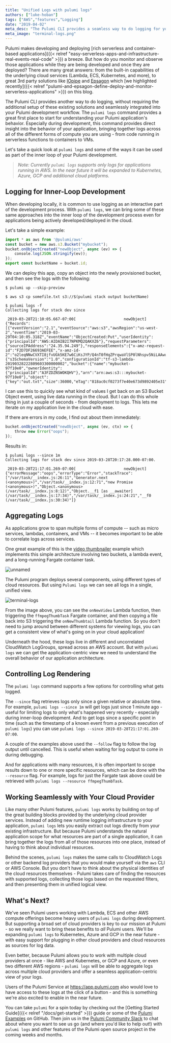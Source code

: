 ```yaml
---
title: "Unified Logs with pulumi logs"
authors: ["luke-hoban"]
tags: ["AWS","features","Logging"]
date: "2019-04-02"
meta_desc: "The Pulumi CLI provides a seamless way to do logging for your applications without requiring the additional setup of cloud and third party logging solutions."
meta_image: "terminal-logs.png"
---
```


Pulumi makes developing and deploying
[rich serverless and container-based applications]({{< relref "easy-serverless-apps-and-infrastructure-real-events-real-code" >}})
a breeze. But how do you monitor and observe those applications while
they are being developed and once they are deployed? There are many
great answers: from the built-in capabilities of the underlying cloud
services (Lambda, ECS, Kubernetes, and more), to great 3rd party
solutions like [IOpipe](https://github.com/pulumi/pulumi-iopipe) and
[Epsagon](https://github.com/pulumi/pulumi-epsagon) which
[we highlighted recently]({{< relref "pulumi-and-epsagon-define-deploy-and-monitor-serverless-applications" >}})
on this blog.

The Pulumi CLI provides another way to do logging, without requiring the
additional setup of these existing solutions and seamlessly integrated
into your Pulumi development workflow. The `pulumi logs` command
provides a great first place to start for understanding your Pulumi
application's behavior. Especially during development, this command
provides direct insight into the behavior of your application, bringing
together logs across all of the different forms of compute you are using -
from code running in serverless functions to containers to VMs.

Let's take a quick look at `pulumi logs` and some of the ways it can be
used as part of the inner loop of your Pulumi development.
<!--more-->

> *Note: Currently `pulumi logs` supports only logs for applications
> running in AWS. In the near future it will be expanded to Kubernetes,
> Azure, GCP and additional cloud platforms.*

## Logging for Inner-Loop Development

When developing locally, it is common to use logging as an interactive
part of the development process. With `pulumi logs`, we can bring some
of these same approaches into the inner loop of the development process
even for applications being actively developed/deployed in the cloud.

Let's take a simple example:

```typescript
import * as aws from '@pulumi/aws'
const bucket = new aws.s3.Bucket("mybucket");
bucket.onObjectCreated("newObject", async (ev) => {
    console.log(JSON.stringify(ev));
});
export const bucketName = bucket.id;
```

We can deploy this app, copy an object into the newly provisioned
bucket, and then see the logs with the following:

    $ pulumi up --skip-preview
     
    $ aws s3 cp somefile.txt s3://$(pulumi stack output bucketName)
     
    $ pulumi logs -f
    Collecting logs for stack dev since
     
     2019-03-28T21:10:05.667-07:00[                     newObject] {"Records":[{"eventVersion":"2.1","eventSource":"aws:s3","awsRegion":"us-west-2","eventTime":"2019-03-29T04:10:05.318Z","eventName":"ObjectCreated:Put","userIdentity":{"principalId":"AWS:AIDAIB2I7NPKMQ2QAKXZ6"},"requestParameters":{"sourceIPAddress":"24.35.94.249"},"responseElements":{"x-amz-request-id":"F2D7DF26693AEFEE","x-amz-id-2":"o2leqNNwCVXTI8jfvUGk5KE7w6CiKsJYP/Q4nT0fHqZPrqwaVlSP0lNhspv5NiLAAwutCzJwlLc="},"s3":{"s3SchemaVersion":"1.0","configurationId":"tf-s3-lambda-20190328222809603300000002","bucket":{"name":"mybucket-97f10e0","ownerIdentity":{"principalId":"A3FZDZNSWOKQHV"},"arn":"arn:aws:s3:::mybucket-97f10e0"},"object":{"key":"out.txt","size":36000,"eTag":"818ac0cf0273f7e40e673d9892405e31","sequencer":"005C9D9A9D311D5C11"}}}]}

I can use this to quickly see what kind of values I get back on an S3
Bucket Object event, using live data running in the cloud. But I can do
this whole thing in just a couple of seconds - from deployment to logs.
This lets me iterate on my application live in the cloud with ease.

If there are errors in my code, I find out about them immediately:

```typescript
bucket.onObjectCreated("newObject", async (ev, ctx) => {
    throw new Error("oops");
});
```

Results in:

    $ pulumi logs --since 1m
    Collecting logs for stack dev since 2019-03-28T20:17:28.000-07:00.
     
     2019-03-28T21:17:01.269-07:00[                     newObject] {"errorMessage":"oops","errorType":"Error","stackTrace":["/var/task/__index.js:26:11","Generator.next (<anonymous>)","/var/task/__index.js:12:71","new Promise (<anonymous>)","Object.<anonymous> (/var/task/__index.js:8:12)","Object.__f1 [as __awaiter] (/var/task/__index.js:17:34)","/var/task/__index.js:24:21","__f0 (/var/task/__index.js:30:34)"]}

## Aggregating Logs

As applications grow to span multiple forms of compute -- such as micro
services, lambdas, containers, and VMs -- it becomes important to be
able to correlate logs across services.

One great example of this is the [video thumbnailer](https://github.com/pulumi/examples/tree/master/aws-ts-thumbnailer)
example which implements this simple architecture involving two buckets,
a lambda event, and a long-running Fargate container task.

![unnamed](./unnamed.png)

The Pulumi program deploys several components, using different types of
cloud resources. But using `Pulumi logs` we can see all logs in a
single, unified view.

![terminal-logs](./terminal-logs.png)

From the image above, you can see the `onNewVideo` Lambda function, then
triggering the `ffmpegThumbTask` Fargate container, and then copying a
file back into S3 triggering the `onNewThumbtail` Lambda function. So
you don't need to jump around between different systems for viewing
logs, you can get a consistent view of what's going on in your cloud
application!

Underneath the hood, these logs live in different and uncorrelated
CloudWatch LogGroups, spread across an AWS account. But with
`pulumi logs` we can get the application-centric view we need to
understand the overall behavior of our application architecture.

## Controlling Log Rendering

The `pulumi logs` command supports a few options for controlling what
gets logged.

The `--since` flag retrieves logs only since a given relative or
absolute time. For example, `pulumi logs --since 1m` will get logs just
since 1 minute ago - useful for limiting logs to only what's happened
very recently - especially during inner-loop development. And to get
logs since a specific point in time (such as the timestamp of a known
event from a previous execution of `pulumi logs`) you can use
`pulumi logs --since 2019-03-28T21:17:01.269-07:00`.

A couple of the examples above used the `--follow` flag to follow the
log output until cancelled. This is useful when waiting for log output
to come in during debugging.

And for applications with many resources, it is often important to scope
results down to one or more specific resources, which can be done with
the `--resource` flag. For example, logs for just the Fargate task above
could be retrieved with `pulumi logs --resource ffmpegThumbTask`.

## Working Seamlessly with Your Cloud Provider

Like many other Pulumi features, `pulumi logs` works by building on top
of the great building blocks provided by the underlying cloud provider
services. Instead of adding new runtime logging infrastructure to your
application, `pulumi logs` lets you easily extract out logs directly
from your existing infrastructure. But because Pulumi understands the
natural application scope for what resources are part of a single
application, it can bring together the logs from all of those resources
into one place, instead of having to think about individual resources.

Behind the scenes, `pulumi logs` makes the same calls to CloudWatch Logs
or other backend log providers that you would make yourself via the
`aws` CLI or AWS Console. But you don't have to think about the physical
identities of the cloud resources themselves - Pulumi takes care of
finding the resources with supported logs, collecting those logs based
on the requested filters, and then presenting them in unified logical
view.

## What's Next?

We've seen Pulumi users working with Lambda, ECS and other AWS compute
offerings become heavy users of `pulumi logs` during development. But
supporting a broad set of cloud providers is key to our mission at
Pulumi - so we really want to bring these benefits to *all* Pulumi
users. We'll be expanding `pulumi logs` to Kubernetes, Azure and GCP in
the near future - with easy support for plugging in other cloud
providers and cloud resources as sources for log data.

Even better, because Pulumi allows you to work with multiple cloud
providers at once - like AWS and Kubernetes, or GCP and Azure, or even
two different AWS regions - `pulumi logs` will be able to aggregate logs
across multiple cloud providers and offer a seamless application-centric
view of your logs.

Users of the Pulumi Service at <https://app.pulumi.com> also would love
to have access to these logs at the click of a button - and this is
something we're also excited to enable in the near future.

You can take `pulumi` for a spin today by checking out the
[Getting Started Guide]({{< relref "/docs/get-started" >}}) guide or some of the
[Pulumi Examples](https://github.com/pulumi/examples) on GitHub. Then join us in the
[Pulumi Community Slack](https://slack.pulumi.com) to chat about where
you want to see us go (and where you'd like to help out!) with
`pulumi logs` and other features of the Pulumi open source project in
the coming weeks and months.
